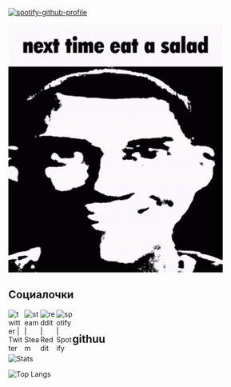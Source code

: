 
[![spotify-github-profile](https://spotify-github-profile.vercel.app/api/view?uid=kfsqtwi0g2zj5q1e4r1rvz9l4&cover_image=true&theme=default)](https://spotify-github-profile.vercel.app/api/view?uid=kfsqtwi0g2zj5q1e4r1rvz9l4&redirect=true)
</br>

![](https://github.com/KatanaMajesty/KatanaMajesty/blob/main/scout-tf2.gif)

## Социалочки
[<img align="left" alt="twitter | Twitter" width="32px" src="https://camo.githubusercontent.com/35b0b8bfbd8840f35607fb56ad0a139047fd5d6e09ceb060c5c6f0a5abd1044c/68747470733a2f2f6564656e742e6769746875622e696f2f537570657254696e7949636f6e732f696d616765732f7376672f747769747465722e737667" />][twitter]
[<img align="left" alt="steam | Steam" width="32px" src="https://camo.githubusercontent.com/2e51cfa2846afbace22819d8c7dd9afad50d0a414ad1d7d30e811952706f548d/68747470733a2f2f6564656e742e6769746875622e696f2f537570657254696e7949636f6e732f696d616765732f7376672f737465616d2e737667" />][steam]
[<img align="left" alt="reddit | Reddit" width="32px" src="https://camo.githubusercontent.com/521640dc2dba501cde1805c0a42cecf5ccf7fc1378f542fe9fda756fb36add25/68747470733a2f2f6564656e742e6769746875622e696f2f537570657254696e7949636f6e732f696d616765732f7376672f7265646469742e737667" />][reddit]
[<img align="left" alt="spotify | Spotify" width="32px" src="https://camo.githubusercontent.com/15d4e1b8bf3ed25b7131cc93f248f86cc42deaf9e19fdb61aa1ba3b46e0400a5/68747470733a2f2f6564656e742e6769746875622e696f2f537570657254696e7949636f6e732f696d616765732f7376672f73706f746966792e737667" />][spotify]

[twitter]: https://www.twitter.com/katanamajesty
[steam]: https://steamcommunity.com/id/katanamajesty/
[reddit]: https://www.reddit.com/user/KatanaMajesty
[spotify]: https://open.spotify.com/user/kfsqtwi0g2zj5q1e4r1rvz9l4
</br>
## githuu
![Stats](https://github-readme-stats.vercel.app/api?username=KatanaMajesty&count_private=true&show_icons=true&theme=dracula&locale=ru)

![Top Langs](https://github-readme-stats.vercel.app/api/top-langs/?username=KatanaMajesty&theme=dracula&locale=ru)
